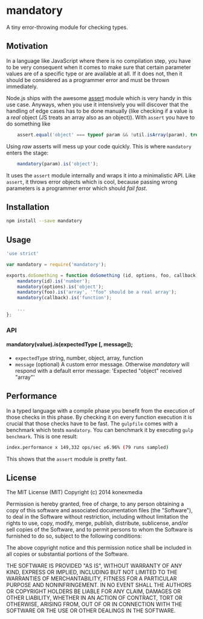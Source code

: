 # mandatory

A tiny error-throwing module for checking types.

## Motivation

In a language like JavaScript where there is no compilation step, you have to be very consequent when it comes to make sure that certain parameter values are of a specific type or are available at all. If it does not, then it should be considered as a programmer error and must be thrown immediately.

Node.js ships with the awesome [assert](nodejs.org/api/assert.html) module which is very handy in this use case. Anyways, when you use it intensively you will discover that the handling of edge cases has to be done manually (like checking if a value is a _real_ object (JS treats an array also as an object)). With `assert` you have to do something like

```javascript
    assert.equal('object' === typeof param && !util.isArray(param), true, '"param" should be a real object.');
```

Using _raw_ asserts will mess up your code quickly. This is where `mandatory` enters the stage:

```javascript
    mandatory(param).is('object');
```

It uses the `assert` module internally and wraps it into a minimalistic API. Like `assert`, it throws error objects which is cool, because passing wrong parameters is a programmer error which should _fail fast_.

## Installation

```bash
npm install --save mandatory
```

## Usage

```javascript
'use strict'

var mandatory = require('mandatory');

exports.doSomething = function doSomething (id, options, foo, callback) {
    mandatory(id).is('number');
    mandatory(options).is('object');
    mandatory(foo).is('array', '"foo" should be a real array');
    mandatory(callback).is('function');
    
    ...
};
```

### API

#### mandatory(value).is(expectedType [, message]);

 * `expectedType` string, number, object, array, function
 * `message` (optional) A custom error message. Otherwise _mandatory_ will respond with a default error message: 'Expected "object" received "array"'

## Performance

In a typed language with a compile phase you benefit from the execution of those checks in this phase. By checking it on every function execution it is crucial that those checks have to be fast. The `gulpfile` comes with a benchmark which tests `mandatory`. You can benchmark it by executing `gulp benchmark`. This is one result:

```bash
index.performance x 149,332 ops/sec ±6.96% (79 runs sampled)
```

This shows that the `assert` module is pretty fast.

## License

The MIT License (MIT) Copyright (c) 2014 konexmedia

Permission is hereby granted, free of charge, to any person obtaining a copy of this software and associated documentation files (the "Software"), to deal in the Software without restriction, including without limitation the rights to use, copy, modify, merge, publish, distribute, sublicense, and/or sell copies of the Software, and to permit persons to whom the Software is furnished to do so, subject to the following conditions:

The above copyright notice and this permission notice shall be included in all copies or substantial portions of the Software.

THE SOFTWARE IS PROVIDED "AS IS", WITHOUT WARRANTY OF ANY KIND, EXPRESS OR IMPLIED, INCLUDING BUT NOT LIMITED TO THE WARRANTIES OF MERCHANTABILITY, FITNESS FOR A PARTICULAR PURPOSE AND NONINFRINGEMENT. IN NO EVENT SHALL THE AUTHORS OR COPYRIGHT HOLDERS BE LIABLE FOR ANY CLAIM, DAMAGES OR OTHER LIABILITY, WHETHER IN AN ACTION OF CONTRACT, TORT OR OTHERWISE, ARISING FROM, OUT OF OR IN CONNECTION WITH THE SOFTWARE OR THE USE OR OTHER DEALINGS IN THE SOFTWARE.